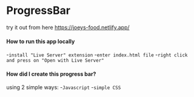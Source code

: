 # ProgressBar
try it out from here https://joeys-food.netlify.app/


#### How to run this app locally 

-`install "Live Server" extension` 
-`enter index.html file` 
-`right click and press on "Open with Live Server"` 

#### How did I create this progress bar?
 
using 2 simple ways: 
-`Javascript` 
-`simple CSS` 
